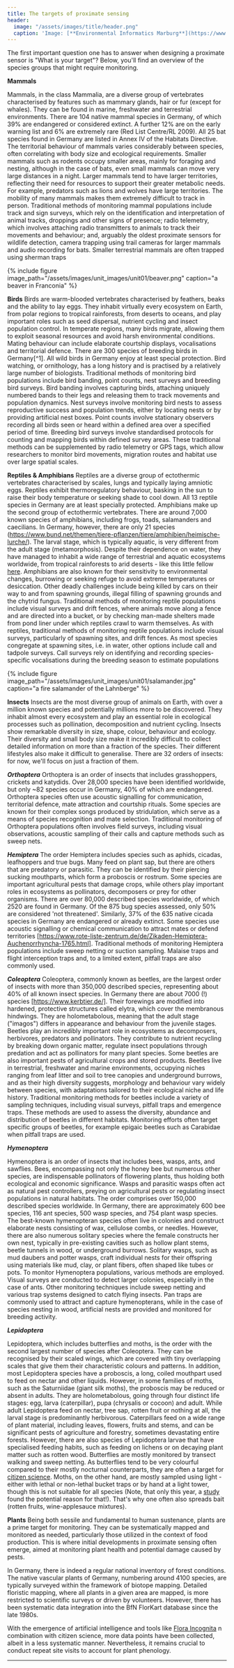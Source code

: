```yaml
---
title: The targets of proximate sensing
header:
  image: "/assets/images/title/header.png"
  caption: 'Image: [**Environmental Informatics Marburg**](https://www.uni-marburg.de/en/fb19/disciplines/physisch/environmentalinformatics)'
---
```


<!--more-->

The first important question one has to answer when designing a proximate sensor is "What is your target"?
Below, you'll find an overview of the species groups that might require monitoring.

**Mammals**


Mammals, in the class Mammalia, are a diverse group of vertebrates characterised by features such as mammary glands, hair or fur (except for whales). They can be found in marine, freshwater and terrestrial environments. There are 104 native mammal species in Germany, of which 39% are endangered or considered extinct. A further 12% are on the early warning list and 6% are extremely rare (Red List Centre/RL 2009). All 25 bat species found in Germany are listed in Annex IV of the Habitats Directive.
The territorial behaviour of mammals varies considerably between species, often correlating with body size and ecological requirements. Smaller mammals such as rodents occupy smaller areas, mainly for foraging and nesting, although in the case of bats, even small mammals can move very large distances in a night. Larger mammals tend to have larger territories, reflecting their need for resources to support their greater metabolic needs. For example, predators such as lions and wolves have large territories. The mobility of many mammals makes them extremely difficult to track in person. 
Traditional methods of monitoring mammal populations include track and sign surveys, which rely on the identification and interpretation of animal tracks, droppings and other signs of presence; radio telemetry, which involves attaching radio transmitters to animals to track their movements and behaviour; and, arguably the oldest proximate sensors for wildlife detection, camera trapping using trail cameras for larger mammals and audio recording for bats. Smaller terrestrial mammals are often trapped using sherman traps

{% include figure image_path="/assets/images/unit_images/unit01/beaver.png" caption="a beaver in Franconia" %}


**Birds**
Birds are warm-blooded vertebrates characterised by feathers, beaks and the ability to lay eggs. They inhabit virtually every ecosystem on Earth, from polar regions to tropical rainforests, from deserts to oceans, and play important roles such as seed dispersal, nutrient cycling and insect population control. In temperate regions, many birds migrate, allowing them to exploit seasonal resources and avoid harsh environmental conditions. Mating behaviour can include elaborate courtship displays, vocalisations and territorial defence. There are 300 species of breeding birds in Germany[^1]. All wild birds in Germany enjoy at least special protection. Bird watching, or ornithology, has a long history and is practised by a relatively large number of biologists. Traditional methods of monitoring bird populations include bird banding, point counts, nest surveys and breeding bird surveys. Bird banding involves capturing birds, attaching uniquely numbered bands to their legs and releasing them to track movements and population dynamics. Nest surveys involve monitoring bird nests to assess reproductive success and population trends, either by locating nests or by providing artificial nest boxes. Point counts involve stationary observers recording all birds seen or heard within a defined area over a specified period of time. Breeding bird surveys involve standardised protocols for counting and mapping birds within defined survey areas.
These traditional methods can be supplemented by radio telemetry or GPS tags, which allow researchers to monitor bird movements, migration routes and habitat use over large spatial scales.

**Reptiles & Amphibians**
Reptiles are a diverse group of ectothermic vertebrates characterised by scales, lungs and typically laying amniotic eggs. Reptiles exhibit thermoregulatory behaviour, basking in the sun to raise their body temperature or seeking shade to cool down. All 13 reptile species in Germany are at least specially protected. Amphibians make up the second group of ectothermic vertebrates. There are around 7,000 known species of amphibians, including frogs, toads, salamanders and caecilians. In Germany, however, there are only 21 species (https://www.bund.net/themen/tiere-pflanzen/tiere/amphibien/heimische-lurche/). The larval stage, which is typically aquatic, is very different from the adult stage (metamorphosis). Despite their dependence on water, they have managed to inhabit a wide range of terrestrial and aquatic ecosystems worldwide, from tropical rainforests to arid deserts - like this little fellow [here](https://www.youtube.com/watch?v=cBkWhkAZ9ds). Amphibians are also known for their sensitivity to environmental changes, burrowing or seeking refuge to avoid extreme temperatures or desiccation. Other deadly challenges include being killed by cars on their way to and from spawning grounds, illegal filling of spawning grounds and the chytrid fungus. Traditional methods of monitoring reptile populations include visual surveys and drift fences, where animals move along a fence and are directed into a bucket, or by checking man-made shelters made from pond liner under which reptiles crawl to warm themselves. As with reptiles, traditional methods of monitoring reptile populations include visual surveys, particularly of spawning sites, and drift fences. As most species congregate at spawning sites, i.e. in water, other options include call and tadpole surveys. Call surveys rely on identifying and recording species-specific vocalisations during the breeding season to estimate populations

{% include figure image_path="/assets/images/unit_images/unit01/salamander.jpg" caption="a fire salamander of the Lahnberge" %}


**Insects**
Insects are the most diverse group of animals on Earth, with over a million known species and potentially millions more to be discovered. They inhabit almost every ecosystem and play an essential role in ecological processes such as pollination, decomposition and nutrient cycling. Insects show remarkable diversity in size, shape, colour, behaviour and ecology. Their diversity and small body size make it incredibly difficult to collect detailed information on more than a fraction of the species. Their different lifestyles also make it difficult to generalise. There are 32 orders of insects: for now, we'll focus on just a fraction of them.

***Orthoptera***
Orthoptera is an order of insects that includes grasshoppers, crickets and katydids. Over 28,000 species have been identified worldwide, but only ~82 species occur in Germany, 40% of which are endangered. Orthoptera species often use acoustic signalling for communication, territorial defence, mate attraction and courtship rituals. Some species are known for their complex songs produced by stridulation, which serve as a means of species recognition and mate selection. Traditional monitoring of Orthoptera populations often involves field surveys, including visual observations, acoustic sampling of their calls and capture methods such as sweep nets.


***Hemiptera***
The order Hemiptera includes species such as aphids, cicadas, leafhoppers and true bugs. Many feed on plant sap, but there are others that are predatory or parasitic. They can be identified by their piercing sucking mouthparts, which form a proboscis or rostrum. Some species are important agricultural pests that damage crops, while others play important roles in ecosystems as pollinators, decomposers or prey for other organisms. There are over 80,000 described species worldwide, of which 2520 are found in Germany. Of the 875 bug species assessed, only 50% are considered 'not threatened'. Similarly, 37% of the 635 native cicada species in Germany are endangered or already extinct. Some species use acoustic signalling or chemical communication to attract mates or defend territories [https://www.rote-liste-zentrum.de/de/Zikaden-Hemiptera-Auchenorrhyncha-1765.html]. Traditional methods of monitoring Hemiptera populations include sweep netting or suction sampling. Malaise traps and flight interception traps and, to a limited extent, pitfall traps are also commonly used.

***Coleoptera***
Coleoptera, commonly known as beetles, are the largest order of insects with more than 350,000 described species, representing about 40% of all known insect species. In Germany there are about 7000 (!) species [https://www.kerbtier.de/]. Their forewings are modified into hardened, protective structures called elytra, which cover the membranous hindwings. They are holometabolous, meaning that the adult stage ("imagos") differs in appearance and behaviour from the juvenile stages. Beetles play an incredibly important role in ecosystems as decomposers, herbivores, predators and pollinators. They contribute to nutrient recycling by breaking down organic matter, regulate insect populations through predation and act as pollinators for many plant species. Some beetles are also important pests of agricultural crops and stored products. Beetles live in terrestrial, freshwater and marine environments, occupying niches ranging from leaf litter and soil to tree canopies and underground burrows, and as their high diversity suggests, morphology and behaviour vary widely between species, with adaptations tailored to their ecological niche and life history.
Traditional monitoring methods for beetles include a variety of sampling techniques, including visual surveys, pitfall traps and emergence traps. These methods are used to assess the diversity, abundance and distribution of beetles in different habitats. Monitoring efforts often target specific groups of beetles, for example epigaic beetles such as Carabidae when pitfall traps are used.

***Hymenoptera***

Hymenoptera is an order of insects that includes bees, wasps, ants, and sawflies. Bees, encompassing not only the honey bee but numerous other species, are indispensable pollinators of flowering plants, thus holding both ecological and economic significance. Wasps and parasitic wasps often act as natural pest controllers, preying on agricultural pests or regulating insect populations in natural habitats. The order comprises over 150,000 described species worldwide. In Germany, there are approximately 600 bee species, 116 ant species, 500 wasp species, and 754 plant wasp species.
The best-known hymenopteran species often live in colonies and construct elaborate nests consisting of wax, cellulose combs, or needles. However, there are also numerous solitary species where the female constructs her own nest, typically in pre-existing cavities such as hollow plant stems, beetle tunnels in wood, or underground burrows. Solitary wasps, such as mud daubers and potter wasps, craft individual nests for their offspring using materials like mud, clay, or plant fibers, often shaped like tubes or pots.
To monitor Hymenoptera populations, various methods are employed. Visual surveys are conducted to detect larger colonies, especially in the case of ants. Other monitoring techniques include sweep netting and various trap systems designed to catch flying insects. Pan traps are commonly used to attract and capture hymenopterans, while in the case of species nesting in wood, artificial nests are provided and monitored for breeding activity. 

***Lepidoptera***


Lepidoptera, which includes butterflies and moths, is the order with the second largest number of species after Coleoptera. They can be recognised by their scaled wings, which are covered with tiny overlapping scales that give them their characteristic colours and patterns. In addition, most Lepidoptera species have a proboscis, a long, coiled mouthpart used to feed on nectar and other liquids. However, in some families of moths, such as the Saturniidae (giant silk moths), the proboscis may be reduced or absent in adults. They are holometabolous, going through four distinct life stages: egg, larva (caterpillar), pupa (chrysalis or cocoon) and adult. While adult Lepidoptera feed on nectar, tree sap, rotten fruit or nothing at all, the larval stage is predominantly herbivorous. Caterpillars feed on a wide range of plant material, including leaves, flowers, fruits and stems, and can be significant pests of agriculture and forestry, sometimes devastating entire forests. However, there are also species of Lepidoptera larvae that have specialised feeding habits, such as feeding on lichens or on decaying plant matter such as rotten wood. Butterflies are mostly monitored by transect walking and sweep netting. As butterflies tend to be very colourful compared to their mostly nocturnal counterparts, they are often a target for [citizen science](https://www.ufz.de/tagfalter-monitoring/). Moths, on the other hand, are mostly sampled using light - either with lethal or non-lethal bucket traps or by hand at a light tower, though this is not suitable for all species (Note, that only this year, a [study](https://www.nature.com/articles/s41467-024-44785-3) found the potential reason for that!). That's why one often also spreads bait (rotten fruits, wine-applesauce mixtures).

**Plants**
Being both sessile and fundamental to human sustenance, plants are a prime target for monitoring. They can be systematically mapped and monitored as needed, particularly those utilized in the context of food production. This is where initial developments in proximate sensing often emerge, aimed at monitoring plant health and potential damage caused by pests.


In Germany, there is indeed a regular national inventory of forest conditions. The native vascular plants of Germany, numbering around 4100 species, are typically surveyed within the framework of biotope mapping. Detailed floristic mapping, where all plants in a given area are mapped, is more restricted to scientific surveys or driven by volunteers. However, there has been systematic data integration into the BfN FlorKart database since the late 1980s.

With the emergence of artificial intelligence and tools like [Flora Incognita](https://floraincognita.de/) n combination with citizen science, more data points have been collected, albeit in a less systematic manner. Nevertheless, it remains crucial to conduct repeat site visits to account for plant phenology.
_____


[1]: (https://www.bfn.de/sites/default/files/2021-07/ViD_Uebersichten_zur_Bestandssituation.pdf)
[2]: https://www.monitoringzentrum.de/steckbriefe/floristische-kartierung-deutschland